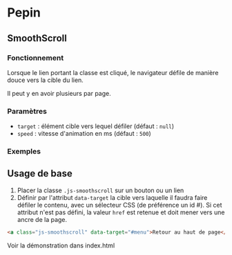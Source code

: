 # Pepin

## SmoothScroll

### Fonctionnement

Lorsque le lien portant la classe est cliqué, le navigateur défile de manière douce vers la cible du lien.

Il peut y en avoir plusieurs par page.

### Paramètres

* `target` : élément cible vers lequel défiler (défaut : `null`)
* `speed` : vitesse d'animation en ms (défaut : `500`)

### Exemples

## Usage de base

1. Placer la classe `.js-smoothscroll` sur un bouton ou un lien
2. Définir par l'attribut `data-target` la cible vers laquelle il faudra faire défiler le contenu, avec un sélecteur CSS (de préférence un id #). Si cet attribut n'est pas défini, la valeur `href` est retenue et doit mener vers une ancre de la page.

```html
<a class="js-smoothscroll" data-target="#menu">Retour au haut de page</button>
```

Voir la démonstration dans index.html
